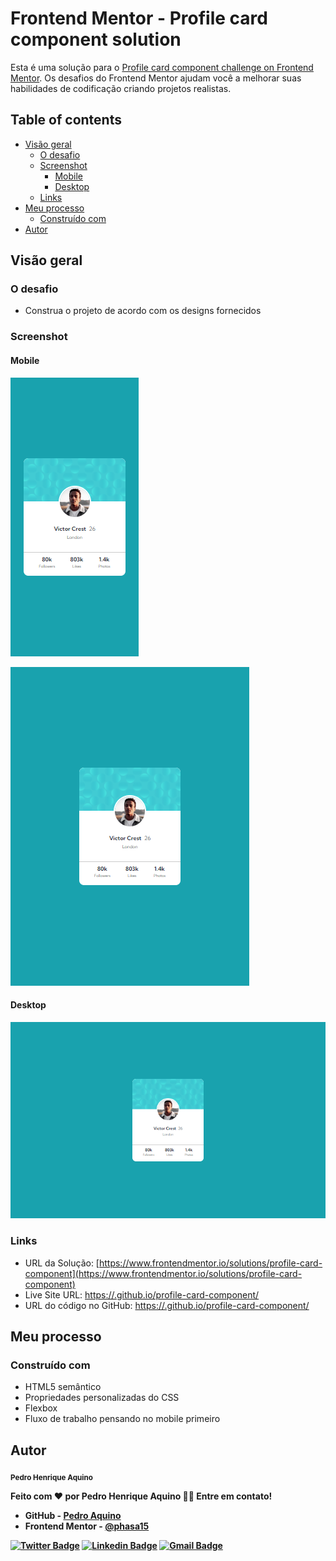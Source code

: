 # Frontend Mentor - Profile card component solution

Esta é uma solução para o [Profile card component challenge on Frontend Mentor](https://www.frontendmentor.io/challenges/profile-card-component-cfArpWshJ). Os desafios do Frontend Mentor ajudam você a melhorar suas habilidades de codificação criando projetos realistas.

## Table of contents

- [Visão geral](#overview)
  - [O desafio](#the-challenge)
  - [Screenshot](#screenshot)
    - [Mobile](#mobile)
    - [Desktop](#desktop)
  - [Links](#links)
- [Meu processo](#my-process)
  - [Construído com](#construído-com)
- [Autor](#Autor)

## Visão geral

### O desafio

- Construa o projeto de acordo com os designs fornecidos

### Screenshot

#### Mobile

![Screenshot of the mobile solution to the Profile card component coding challenge](./src/screenshots/iPhone-XR-414x896.png)

![Screenshot of the mobile solution to the Profile card component coding challenge](./src/screenshots/iPad-768x1024.png)

#### Desktop

![Screenshot of the desktop solution to the Profile card component coding challenge](./src/screenshots/Laptop-1440x900.png)

### Links

- URL da Solução: [https://www.frontendmentor.io/solutions/profile-card-component](https://www.frontendmentor.io/solutions/profile-card-component)
- Live Site URL: [https://.github.io/profile-card-component/](https:/.github.io/profile-card-component/)
- URL do código no GitHub: [https://.github.io/profile-card-component/](https:/.github.io/profile-card-component/)

## Meu processo

### Construído com

- HTML5 semântico
- Propriedades personalizadas do CSS
- Flexbox
- Fluxo de trabalho pensando no mobile primeiro

## Autor

 <sub><b>Pedro Henrique Aquino</sub>


Feito com ❤️ por Pedro Henrique Aquino 👋🏽 Entre em contato!

- GitHub - [Pedro Aquino](https://github.com/phasa15)
- Frontend Mentor - [@phasa15](https://www.frontendmentor.io/profile/phasa15)

[![Twitter Badge](https://img.shields.io/badge/-@PedroAq48260600-1ca0f1?style=flat-square&labelColor=1ca0f1&logo=twitter&logoColor=white&link=https://twitter.com/PedroAq48260600)](https://twitter.com/PedroAq48260600) [![Linkedin Badge](https://img.shields.io/badge/-Pedro-blue?style=flat-square&logo=Linkedin&logoColor=white&link=https://www.linkedin.com/in/pedro-henrique-aquino-a56945162/)](https://www.linkedin.com/in/pedro-henrique-aquino-a56945162/) 
[![Gmail Badge](https://img.shields.io/badge/-pedroh_aquino@hotmail.com-c14438?style=flat-square&logo=Gmail&logoColor=white&link=mailto:pedroh_aquino@hotmail.com)](mailto:pedroh_aquino@hotmail.com)


